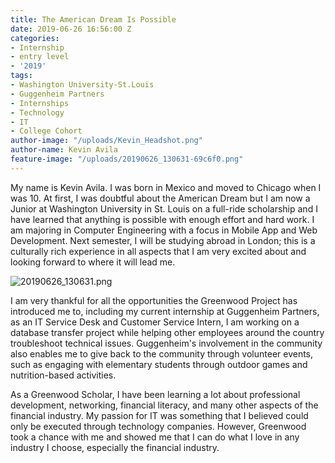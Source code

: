 ```yaml
---
title: The American Dream Is Possible
date: 2019-06-26 16:56:00 Z
categories:
- Internship
- entry level
- '2019'
tags:
- Washington University-St.Louis
- Guggenheim Partners
- Internships
- Technology
- IT
- College Cohort
author-image: "/uploads/Kevin_Headshot.png"
author-name: Kevin Avila
feature-image: "/uploads/20190626_130631-69c6f0.png"
---
```


My name is Kevin Avila. I was born in Mexico and moved to Chicago when I was 10. At first, I was doubtful about the American Dream but I am now a Junior at Washington University in St. Louis on a full-ride scholarship and I have learned that anything is possible with enough effort and hard work. I am majoring in Computer Engineering with a focus in Mobile App and Web Development.  Next semester, I will be studying abroad in London; this is a culturally rich experience in all aspects that I am very excited about and looking forward to where it will lead me.

![20190626_130631.png](/uploads/20190626_130631.png)

I am very thankful for all the opportunities the Greenwood Project has introduced me to, including my current internship at Guggenheim Partners, as an IT Service Desk and Customer Service Intern, I am working on a database transfer project while helping other employees around the country troubleshoot technical issues. Guggenheim's involvement in the community also enables me to give back to the community through volunteer events, such as engaging with elementary students through outdoor games and nutrition-based activities.

As a Greenwood Scholar, I have been learning a lot about professional development, networking, financial literacy, and many other aspects of the financial industry. My passion for IT was something that I believed could only be executed through technology companies. However, Greenwood took a chance with me and showed me that I can do what I love in any industry I choose, especially the financial industry.